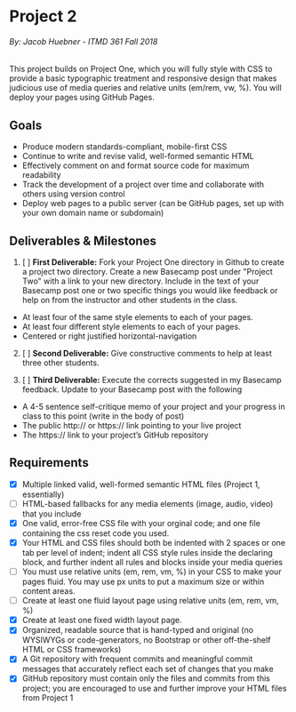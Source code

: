 # Project 2
###### By: Jacob Huebner - ITMD 361 Fall 2018 

This project builds on Project One, which you will fully style with CSS to provide a basic typographic treatment and responsive design that makes judicious use of media queries and relative units (em/rem, vw, %). You will deploy your pages using GitHub Pages.

## Goals

* Produce modern standards-compliant, mobile-first CSS
* Continue to write and revise valid, well-formed semantic HTML
* Effectively comment on and format source code for maximum readability
* Track the development of a project over time and collaborate with others using version control
* Deploy web pages to a public server (can be GitHub pages, set up with your own domain name or subdomain)

## Deliverables & Milestones


1. [ ] **First Deliverable:** Fork your Project One directory in Github to create a project two directory. Create a new Basecamp post under "Project Two" with a link to your new directory. Include in the text of your Basecamp post one or two specific things you would like feedback or help on from the instructor and other students in the class.
* At least four of the same style elements to each of your pages.
* At least four different style elements to each of your pages.
* Centered or right justified horizontal-navigation

2. [ ] **Second Deliverable:** Give constructive comments to help at least three other students.

3. [ ] **Third Deliverable:** Execute the corrects suggested in my Basecamp feedback. Update to your Basecamp post with the following
* A 4-5 sentence self-critique memo of your project and your progress in class to this point (write in the body of post)
* The public http:// or https:// link pointing to your live project
* The https:// link to your project’s GitHub repository

## Requirements

- [x] Multiple linked valid, well-formed semantic HTML files (Project 1, essentially) 
- [ ] HTML-based fallbacks for any media elements (image, audio, video) that you include
- [x] One valid, error-free CSS file with your orginal code; and one file containing the css reset code you used.
- [x] Your HTML and CSS files should both be indented with 2 spaces or one tab per level of indent; indent all CSS style rules inside the declaring block, and further indent all rules and blocks inside your media queries
- [ ] You must use relative units (em, rem, vm, %) in your CSS to make your pages fluid. You may use px units to put a maximum size or within content areas.
- [ ] Create at least one fluid layout page using relative units (em, rem, vm, %)
- [x] Create at least one fixed width layout page.
- [x] Organized, readable source that is hand-typed and original (no WYSIWYGs or code-generators, no Bootstrap or other off-the-shelf HTML or CSS frameworks)
- [x] A Git repository with frequent commits and meaningful commit messages that accurately reflect each set of changes that you make
- [x] GitHub repository must contain only the files and commits from this project; you are encouraged to use and further improve your HTML files from Project 1
